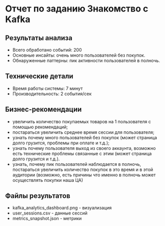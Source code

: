 # Отчет по заданию Знакомство с Kafka
## Результаты анализа
- Всего обработано событий: 200
- Основные инсайты: очень много пользователей без покупок.
- Обнаруженные паттерны: пик активности пользователей в полночь.
## Технические детали
- Время работы системы: 7 минут
- Производительность: 2 события/сек
## Бизнес-рекомендации
- увеличить количество покупаемых товаров на 1 пользователя с помощью рекомендаций;
- постараться увеличить среднее время сессии для пользователя;
- узнать почему много пользователей без покупок (может страница долго грузится, проблемы при оплате и т.д.);
- узнать почему пользователя выход из своего аккаунта, возможно есть технические проблемы связанные с этим (может страница долго грузится и т.д.).
- узнать, почему пик  пользователей наблюдается в полночь, постараться увеличить количество покупок в это время и в этой аудитории (возможно, есть причины что именно в полночь может осуществлять покупки наша ЦА)
## Файлы результатов
- kafka_analytics_dashboard.png - визуализация
- user_sessions.csv - данные сессий
- metrics_snapshot.json - метрики